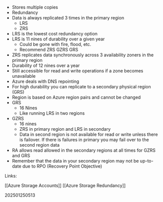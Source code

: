 
* Stores multiple copies
* Redundancy
* Data is always replicated 3 times in the primary region
	* LRS
	* ZRS
* LRS is the lowest cost redundancy option
* LRS is 11 nines of durability over a given year
	* Could be gone with fire, flood, etc.
	* Recommend ZRS GZRS GRS
* ZRS replicates data synchronously across 3 availability zoners in the primary region
* Durability of 12 nines over a year
* Still accessible for read and write operations if a zone becomes unavailable
* Azure deals with DNS repointing
* For high durability  you can replicate to a secondary physical region (GRS)
* Region is based on Azure region pairs and cannot be changed
* GRS
	* 16 Nines
	* Like running LRS in two regions
* GZRS
	* 16 nines
	* ZRS in primary region and LRS in secondary
	* Data in second region is not available for read or write unless there is failover. If there is failures in primary you may fail over to the second region data
* RA allows read allowed in the secondary regions at all times for GZRS and GRS
* Remember that the data in your secondary region may not be up-to-date due to RPO (Recovery Point Objective)

Links:

[[Azure Storage Accounts]]
[[Azure Storage Redundancy]]

202501250513